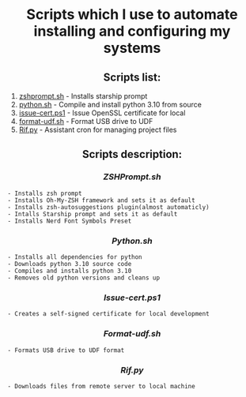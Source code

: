 # <center>Scripts which I use to automate installing and configuring my systems</center>

## <center>Scripts list:</center>
1) [zshprompt.sh](#zshprompt) - Installs starship prompt
2) [python.sh](#python) - Compile and install python 3.10 from source
3) [issue-cert.ps1](#issue-cert) - Issue OpenSSL certificate for local
4) [format-udf.sh](#format-udf) - Format USB drive to UDF
5) [Rif.py](#format-udf) - Assistant cron for managing project files


## <center>Scripts description:</center>

### **_<center><a name='starshop'></a>ZSHPrompt.sh</center>_**
    - Installs zsh prompt
    - Installs Oh-My-ZSH framework and sets it as default
    - Installs zsh-autosuggestions plugin(almost automaticly)
    - Intalls Starship prompt and sets it as default
    - Installs Nerd Font Symbols Preset

### **_<center><a name='python'></a>Python.sh</center>_**
    - Installs all dependencies for python
    - Downloads python 3.10 source code
    - Compiles and installs python 3.10
    - Removes old python versions and cleans up

### **_<center><a name='issue-cert'></a>Issue-cert.ps1</center>_**
    - Creates a self-signed certificate for local development

### **_<center><a name='format-udf'></a>Format-udf.sh</center>_**
    - Formats USB drive to UDF format

### **_<center><a name='rif'></a>Rif.py</center>_**
    - Downloads files from remote server to local machine
